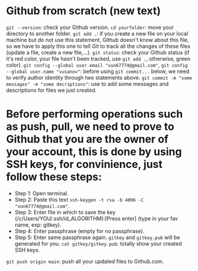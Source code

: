 # Github from scratch  (new text)
`git --version`: check your Github version.
`cd yourfolder`: move your directory to another folder.
`git add .`: if you create a new file on your local machine but do not use this statement, Github doesn't know about this file, so we have to apply this one to tell Git to track all the changes of these files (update a file, create a new file,...).
`git status`: check your Github status (if it's red color, your file hasn't been tracked, use `git add .`, otherwise, green color).
`git config --global user.email "vun67774@gmail.com"`, `git config --global user.name "vusanov"`: before using `git commit...` below, we need to verify author identity through two statements above.
`git commit -m "some messages" -m "some decriptions"`: use to add some messages and descriptions for files we just created.

# Before performing operations such as push, pull, we need to prove to Github that you are the owner of your account, this is done by using SSH keys, for convinience, just follow these steps:
- Step 1: Open terminal.
- Step 2: Paste this text `ssh-keygen -t rsa -b 4096 -C "vun67774@gmail.com"`.
- Step 3: Enter file in which to save the key (/c/Users/YOU/.ssh/id_ALGORITHM):[Press enter] (type in your fav name, exp: gitkey).
- Step 4: Enter passphrase (empty for no passphrase).
- Step 5: Enter same passphrase again.
`gitkey` and `gitkey.pub` will be generated for you.
`cat gitkey/gitkey.pub`: totally show your created SSH keys.

`git push origin main`: push all your updated files to Github.com. 